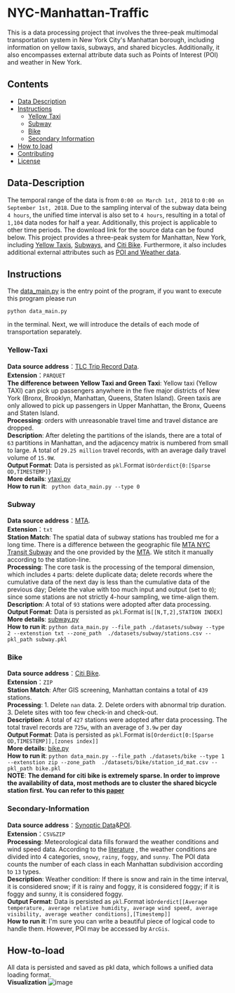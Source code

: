 # NYC-Manhattan-Traffic
This is a data processing project that involves the three-peak multimodal transportation system in New York City's Manhattan borough, including information on yellow taxis, subways, and shared bicycles. Additionally, it also encompasses external attribute data such as Points of Interest (POI) and weather in New York.


## Contents

- [Data Description](#Data-Description)
- [Instructions](#Instructions)
	- [Yellow Taxi](#Yellow-Taxi)
	- [Subway](#Subway)
  	- [Bike](#Bike)
  	- [Secondary Information](#Secondary-Information)
- [How to load](#How-to-load)
- [Contributing](#contributing)
- [License](#license)


## Data-Description
The temporal range of the data is from `0:00 on March 1st, 2018` to `0:00 on September 1st, 2018`. Due to the sampling interval of the subway data being `4 hours`, the unified time interval is also set to `4 hours`, resulting in a total of `1,104` data nodes for half a year. Additionally, this project is applicable to other time periods. The download link for the source data can be found below. This project provides a three-peak system for Manhattan, New York, including [Yellow Taxis](datasets/yellow_taxi), [Subways](datasets/subway), and [Citi Bike](datasets/bike). Furthermore, it also includes additional external attributes such as [POI and Weather data](datasets/external).


## Instructions
The [data_main.py](data_main.py) is the entry point of the program, if you want to execute this program please run 
```
python data_main.py
```

in the terminal.
Next, we will introduce the details of each mode of transportation separately.

### Yellow-Taxi
**Data source address**：[TLC Trip Record Data](https://www.nyc.gov/site/tlc/about/tlc-trip-record-data.page).  
**Extension**：```PARQUET```     
**The difference between Yellow Taxi and Green Taxi**: Yellow taxi (Yellow TAXI) can pick up passengers anywhere in the five major districts of New York (Bronx, Brooklyn, Manhattan, Queens, Staten Island). Green taxis are only allowed to pick up passengers in Upper Manhattan, the Bronx, Queens and Staten Island.  
**Processing**: orders with unreasonable travel time and travel distance are dropped.    
**Description**: After deleting the partitions of the islands, there are a total of ``63`` partitions in Manhattan, and the adjacency matrix is numbered from small to large. A total of ``29.25 million`` travel records, with an average daily travel volume of ``15.9W``.   
**Output Format**: Data is persisted as `pkl`.Format is`Orderdict{0:[Sparse OD,TIMESTEMP]}`    
**More details**: [ytaxi.py](datasets/yellow_taxi/ytaxi.py)    
**How to run it**: ``` python data_main.py --type 0```    


### Subway
**Data source address**：[MTA](https://toddwschneider.com/dashboards/nyc-subway-turnstiles/).  
**Extension**：```txt```   
**Station Match**:  The spatial data of subway stations has troubled me for a long time. There is a difference between the geographic file [MTA NYC Transit Subway](https://archive.nyu.edu/handle/2451/34759) and the one provided by the [MTA](https://github.com/toddwschneider/nyc-subway-turnstile-data/blob/master/lib/stations.csv). We stitch it manually according to the station-line.   
**Processing**: The core task is the processing of the temporal dimension, which includes `4` parts: delete duplicate data; delete records where the cumulative data of the next day is less than the cumulative data of the previous day; Delete the value with too much input and output (set to `0`); since some stations are not strictly 4-hour sampling, we time-align them.  
**Description**: A total of `93` stations were adopted after data processing.   
**Output Format**: Data is persisted as `pkl`.Format is`[[N,T,2],STATION INDEX]`  
**More details**: [subway.py](datasets/subway/subway.py)  
**How to run it**: ```python data_main.py --file_path ./datasets/subway --type 2 --extenstion txt --zone_path  ./datasets/subway/stations.csv --pkl_path subway.pkl```


### Bike
**Data source address**：[Citi Bike](https://citibikenyc.com/system-data).  
**Extension**：```ZIP```   
**Station Match**:  After GIS screening, Manhattan contains a total of `439` stations.   
**Processing**:   1. Delete `nan` data. 2. Delete orders with abnormal trip duration. 3. Delete sites with too few check-in and check-out.   
**Description**: A total of `427` stations were adopted after data processing. The total travel records are `725w`, with an average of `3.9w` per day  
**Output Format**: Data is persisted as `pkl`.Format is`[Orderdict[0:[Sparse OD,TIMESTEMP]],[zones index]]`  
**More details**: [bike.py](datasets/bike/bike.py)  
**How to run it**: ```python data_main.py --file_path ./datasets/bike --type 1 --extenstion zip --zone_path  ./datasets/bike/station_id_mat.csv --pkl_path bike.pkl```  
**NOTE**: **The demand for citi bike is extremely sparse. In order to improve the availability of data, most methods are to cluster the shared bicycle station first. You can refer to this [paper](https://dl.acm.org/doi/abs/10.1145/2820783.2820837)**  



### Secondary-Information
**Data source address**：[Synoptic Data](https://developers.synopticdata.com/)&[POI](https://data.cityofnewyork.us/City-Government/Points-Of-Interest/rxuy-2muj).  
**Extension**：```CSV&ZIP```     
**Processing**: Meteorological data fills forward the weather conditions and wind speed data. According to the [literature](https://dl.acm.org/doi/abs/10.1145/2820783.2820837)  , the weather conditions are divided into 4 categories, `snowy`, `rainy`, `foggy`, and `sunny`. The POI data counts the number of each class in each Manhattan subdivision according to `13` types.  
**Description**: Weather condition: If there is snow and rain in the time interval, it is considered snow; if it is rainy and foggy, it is considered foggy; if it is foggy and sunny, it is considered foggy.  
**Output Format**: Data is persisted as `pkl`.Format is`Orderdict[[Average temperature, average relative humidity, average wind speed, average visibility, average weather conditions],[Timestemp]]`   
**How to run it**: I'm sure you can write a beautiful piece of logical code to handle them. However, POI may be accessed by `ArcGis`.



## How-to-load
All data is persisted and saved as pkl data, which follows a unified data loading format.  
**Visualization**
![image](pc/framework.png)






